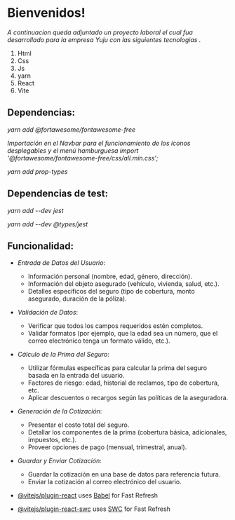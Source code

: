 # Bienvenidos!


*A continuacion queda adjuntado un proyecto laboral el cual fua desarrollado para la empresa Yuju con las siguientes tecnologias .*

 1. Html
 2. Css
 3. Js
 4. yarn
 5. React
 6. Vite
 
  
## Dependencias:
*yarn add @fortawesome/fontawesome-free*

*Importación en el Navbar para el funcionamiento de los iconos desplegables y el menú hamburguesa import '@fortawesome/fontawesome-free/css/all.min.css';*

*yarn add prop-types*

## Dependencias de test:
*yarn add --dev jest*

*yarn add --dev @types/jest*



## Funcionalidad:
 
-   *Entrada de Datos del Usuario*:
    
    -   Información personal (nombre, edad, género, dirección).
    -   Información del objeto asegurado (vehículo, vivienda, salud, etc.).
    -   Detalles específicos del seguro (tipo de cobertura, monto asegurado, duración de la póliza).
-   *Validación de Datos*:
    
    -   Verificar que todos los campos requeridos estén completos.
    -   Validar formatos (por ejemplo, que la edad sea un número, que el correo electrónico tenga un formato válido, etc.).
-   *Cálculo de la Prima del Seguro*:
    
    -   Utilizar fórmulas específicas para calcular la prima del seguro basada en la entrada del usuario.
    -   Factores de riesgo: edad, historial de reclamos, tipo de cobertura, etc.
    -   Aplicar descuentos o recargos según las políticas de la aseguradora.
-   *Generación de la Cotización*:
    
    -   Presentar el costo total del seguro.
    -   Detallar los componentes de la prima (cobertura básica, adicionales, impuestos, etc.).
    -   Proveer opciones de pago (mensual, trimestral, anual).
-   *Guardar y Enviar Cotización*:
    
    -   Guardar la cotización en una base de datos para referencia futura.
    -   Enviar la cotización al correo electrónico del usuario.
- [@vitejs/plugin-react](https://github.com/vitejs/vite-plugin-react/blob/main/packages/plugin-react/README.md) uses [Babel](https://babeljs.io/) for Fast Refresh
- [@vitejs/plugin-react-swc](https://github.com/vitejs/vite-plugin-react-swc) uses [SWC](https://swc.rs/) for Fast Refresh
